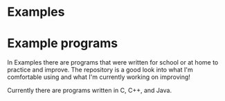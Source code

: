 Examples
========

Example programs
========
In Examples there are programs that were written for school or at home to practice and improve.  The repository is a good look into what I'm comfortable using and what I'm currently working on improving!

Currently there are programs written in C, C++, and Java.

